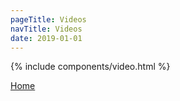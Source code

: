 ```yaml
---
pageTitle: Videos
navTitle: Videos
date: 2019-01-01
---
```


<section>
  {% include components/video.html %}
</section>

[Home](/)
